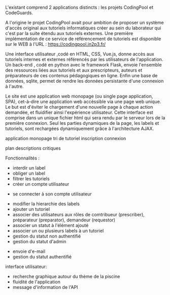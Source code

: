 L'existant comprend 2 applications distincts : les projets CodingPool et CodeGuards.


A l'origine le projet CodingPool avait pour ambition de proposer un système d'accès original aux tutoriels informatiques
créer au sein du laborateur qui c'est par la suite étendu aux tutoriels externes. 
Une première implémentation de ce service de référencement de tutoriels est disponible sur le WEB à l'URL : 
https://codingpool.in2p3.fr/


Une interface utilisateur ,codé en HTML, CSS, Vue.js, donne accès aux tutoriels internes et externes référencés par
les utilisateurs de l'application. Un back-end , codé en python avec le framework Flask, envoie l'ensemble des
ressources liées aux tutoriels et aux prescripteurs, auteurs et préparateurs de ces contenus pédagogiques en ligne.
Enfin une base de données, sqlite, permet de rendre les données persistante d'une connexion à l'autre.


Le site est une application web monopage (ou single page application, SPA), cet-à-dire une application web accèssible 
via une page web unique. Le but est d'éviter le chargement d'une nouvelle page à chaque action demandée, et fluidifier
ainsi l'expérience utilisateur. Cette interface est comprise dans un unique fichier html qui sera rendu par le serveur
lors de la première connexion. Seul les parties dynamiques de la page, les labels et tutoriels, sont rechargées 
dynamiquement grâce à l'architecture AJAX. 

application monopage
tri de tutoriel
inscription connexion

plan
descriptions
critiques 

Fonctionnalités :
+ interdir un label
+ obliger un label
+ filtrer les tutoriels
+ créer un compte utilisateur
* se connecter à son compte utilisateur
+ modifier la hierarchie des labels
+ ajouter un tutoriel
+ associer des utilisateurs aux rôles de comtribueur (prescriber), préparateur (preparator), demandeur (requestor)
+ associer un statut à l'élément ajouté 
+ associer un ou plusieurs labels à un tutoriel
+ gestion du statut non authentifié
+ gestion du statut d'admin
- envoie d'e-mail
- gestion du statut authentifié

interface utilisateur:
+ recherche graphique autour du thème de la piscine
+ fluidité de l'application
+ message d'information de l'API